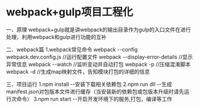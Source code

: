 #   webpack+gulp项目工程化
一、原理
webpack+gulp就是讲webpack的输出目录作为gulp的入口文件在进行处理，利用webpack和gulp进行功能的互补

二、webpack篇
1.webpack常见命令
webpack --config webpack.dev.config.js //运行配置文件
webpack --display-error-details //显示异常信息
webpack --watch   //监听变动并自动打包
webpack -p    //压缩混淆脚本
webpack -d    //生成map映射文件，告知模块打包的详细的信息

三、项目运行
1.npm install     --安装下载相关依赖包
2.npm run dll     --生成manifest.json对包版本文件进行缓存（当安装新的依赖包或包版本升级时请先运行次命令）
3.npm run start   --开启开发环境下的服务,打包，编译等工作